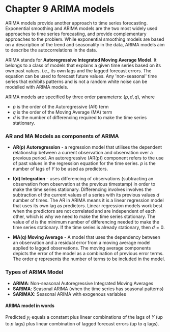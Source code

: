 # Chapter 9 ARIMA models
ARIMA models provide another approach to time series forecasting. Exponential smoothing and ARIMA models are the two most widely used approaches to time series forecasting, and provide complementary approaches to the problem. While exponential smoothing models are based on a description of the trend and seasonality in the data, ARIMA models aim to describe the autocorrelations in the data.

ARIMA stands for **Autoregressive Integrated Moving Average Model**. It belongs to a class of models that explains a given time series based on its own past values. i.e., its own lags and the lagged forecast errors. The equation can be used to forecast future values. Any 'non-seasonal' time series that exhibits patterns and is not a random white noise can be modelled with ARIMA models.

ARIMA models are specified by three order parameters: $(p, d, q)$, where
- $p$ is the order of the Autoregressive (AR) term
- $q$ is the order of the Moving Average (MA) term
- $d$ is the number of differencing required to make the time series stationary.

### AR and MA Models as components of ARIMA
- **AR(p) Autoregression** - a regression model that utilises the dependent relationship between a current observation and observation over a previous period. An autoregressive (AR(p)) component refers to the use of past values in the regression equation for the time series. $p$ is the number of lags of $Y$ to be used as predictors.

- **I(d) Integration** - uses differencing of observations (subtracting an observation from observation at the previous timestamp) in order to make the time series stationary. Differencing involves involves the subtraction of the current values of a series with its previous values $d$ number of times. The AR in ARIMA means it is a linear regression model that uses its own lag as predictors. Linear regression models work best when the predictors are not correlated and are independent of each other, which is why we need to make the time series stationary. The value of $d$ is the minimum number of differencing needed to make the time series stationary. If the time series is already stationary, then $d=0$. 

- **MA(q) Moving Average** - A model that uses the dependency between an observation and a residual error from a moving average model applied to lagged observations. The moving average components depicts the error of the model as a combination of previous error terms. The order $q$ represents the number of terms to be included in the model. 

### Types of ARIMA Model
- **ARIMA**: Non-seasonal Autoregressive Integrated Moving Averages
- **SARIMA**: Seasonal ARIMA (when the time series has seasonal patterns)
- **SARIMAX**: Seasonal ARIMA with exogenous variables

#### ARIMA model in words
Predicted $y_t$ equals a constant plus linear combinations of the lags of $Y$ (up to $p$ lags) plus linear combination of lagged forecast errors (up to $q$ lags).